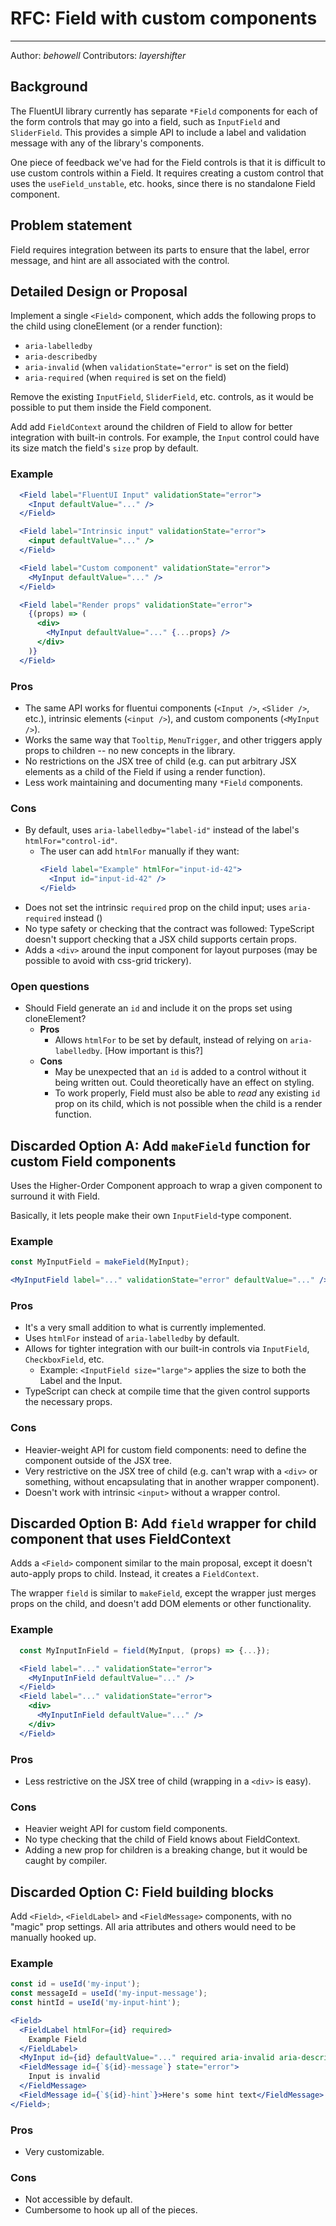 # RFC: Field with custom components

---

Author: _behowell_
Contributors: _layershifter_

## Background

The FluentUI library currently has separate `*Field` components for each of the form controls that may go into a field, such as `InputField` and `SliderField`. This provides a simple API to include a label and validation message with any of the library's components.

One piece of feedback we've had for the Field controls is that it is difficult to use custom controls within a Field. It requires creating a custom control that uses the `useField_unstable`, etc. hooks, since there is no standalone Field component.

## Problem statement

Field requires integration between its parts to ensure that the label, error message, and hint are all associated with the control.

## Detailed Design or Proposal

Implement a single `<Field>` component, which adds the following props to the child using cloneElement (or a render function):

- `aria-labelledby`
- `aria-describedby`
- `aria-invalid` (when `validationState="error"` is set on the field)
- `aria-required` (when `required` is set on the field)

Remove the existing `InputField`, `SliderField`, etc. controls, as it would be possible to put them inside the Field component.

Add add `FieldContext` around the children of Field to allow for better integration with built-in controls. For example, the `Input` control could have its size match the field's `size` prop by default.

### Example

```jsx
  <Field label="FluentUI Input" validationState="error">
    <Input defaultValue="..." />
  </Field>

  <Field label="Intrinsic input" validationState="error">
    <input defaultValue="..." />
  </Field>

  <Field label="Custom component" validationState="error">
    <MyInput defaultValue="..." />
  </Field>

  <Field label="Render props" validationState="error">
    {(props) => (
      <div>
        <MyInput defaultValue="..." {...props} />
      </div>
    )}
  </Field>
```

### Pros

- The same API works for fluentui components (`<Input />`, `<Slider />`, etc.), intrinsic elements (`<input />`), and custom components (`<MyInput />`).
- Works the same way that `Tooltip`, `MenuTrigger`, and other triggers apply props to children -- no new concepts in the library.
- No restrictions on the JSX tree of child (e.g. can put arbitrary JSX elements as a child of the Field if using a render function).
- Less work maintaining and documenting many `*Field` components.

### Cons

- By default, uses `aria-labelledby="label-id"` instead of the label's `htmlFor="control-id"`.
  - The user can add `htmlFor` manually if they want:
    ```jsx
    <Field label="Example" htmlFor="input-id-42">
      <Input id="input-id-42" />
    </Field>
    ```
- Does not set the intrinsic `required` prop on the child input; uses `aria-required` instead ()
- No type safety or checking that the contract was followed: TypeScript doesn't support checking that a JSX child supports certain props.
- Adds a `<div>` around the input component for layout purposes (may be possible to avoid with css-grid trickery).

### Open questions

- Should Field generate an `id` and include it on the props set using cloneElement?
  - **Pros**
    - Allows `htmlFor` to be set by default, instead of relying on `aria-labelledby`. [How important is this?]
  - **Cons**
    - May be unexpected that an `id` is added to a control without it being written out. Could theoretically have an effect on styling.
    - To work properly, Field must also be able to _read_ any existing `id` prop on its child, which is not possible when the child is a render function.

## Discarded Option A: Add `makeField` function for custom Field components

Uses the Higher-Order Component approach to wrap a given component to surround it with Field.

Basically, it lets people make their own `InputField`-type component.

### Example

```jsx
const MyInputField = makeField(MyInput);

<MyInputField label="..." validationState="error" defaultValue="..." />;
```

### Pros

- It's a very small addition to what is currently implemented.
- Uses `htmlFor` instead of `aria-labelledby` by default.
- Allows for tighter integration with our built-in controls via `InputField`, `CheckboxField`, etc.
  - Example: `<InputField size="large">` applies the size to both the Label and the Input.
- TypeScript can check at compile time that the given control supports the necessary props.

### Cons

- Heavier-weight API for custom field components: need to define the component outside of the JSX tree.
- Very restrictive on the JSX tree of child (e.g. can't wrap with a `<div>` or something, without encapsulating that in another wrapper component).
- Doesn't work with intrinsic `<input>` without a wrapper control.

## Discarded Option B: Add `field` wrapper for child component that uses FieldContext

Adds a `<Field>` component similar to the main proposal, except it doesn't auto-apply props to child. Instead, it creates a `FieldContext`.

The wrapper `field` is similar to `makeField`, except the wrapper just merges props on the child, and doesn't add DOM elements or other functionality.

### Example

```jsx
  const MyInputInField = field(MyInput, (props) => {...});

  <Field label="..." validationState="error">
    <MyInputInField defaultValue="..." />
  </Field>
  <Field label="..." validationState="error">
    <div>
      <MyInputInField defaultValue="..." />
    </div>
  </Field>
```

### Pros

- Less restrictive on the JSX tree of child (wrapping in a `<div>` is easy).

### Cons

- Heavier weight API for custom field components.
- No type checking that the child of Field knows about FieldContext.
- Adding a new prop for children is a breaking change, but it would be caught by compiler.

## Discarded Option C: Field building blocks

Add `<Field>`, `<FieldLabel>` and `<FieldMessage>` components, with no "magic" prop settings. All aria attributes and others would need to be manually hooked up.

### Example

```jsx
const id = useId('my-input');
const messageId = useId('my-input-message');
const hintId = useId('my-input-hint');

<Field>
  <FieldLabel htmlFor={id} required>
    Example Field
  </FieldLabel>
  <MyInput id={id} defaultValue="..." required aria-invalid aria-describedby={`${id}-message ${id}-hint`} />
  <FieldMessage id={`${id}-message`} state="error">
    Input is invalid
  </FieldMessage>
  <FieldMessage id={`${id}-hint`}>Here's some hint text</FieldMessage>
</Field>;
```

### Pros

- Very customizable.

### Cons

- Not accessible by default.
- Cumbersome to hook up all of the pieces.

